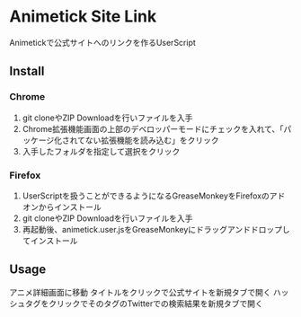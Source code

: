 # Animetick Site Link
Animetickで公式サイトへのリンクを作るUserScript

## Install
### Chrome
1. git cloneやZIP Downloadを行いファイルを入手
1. Chrome拡張機能画面の上部のデベロッパーモードにチェックを入れて、「パッケージ化されてない拡張機能を読み込む」をクリック
1. 入手したフォルダを指定して選択をクリック

### Firefox
1. UserScriptを扱うことができるようになるGreaseMonkeyをFirefoxのアドオンからインストール
1. git cloneやZIP Downloadを行いファイルを入手
1. 再起動後、animetick.user.jsをGreaseMonkeyにドラッグアンドドロップしてインストール

## Usage
 アニメ詳細画面に移動
 タイトルをクリックで公式サイトを新規タブで開く
 ハッシュタグをクリックでそのタグのTwitterでの検索結果を新規タブで開く
